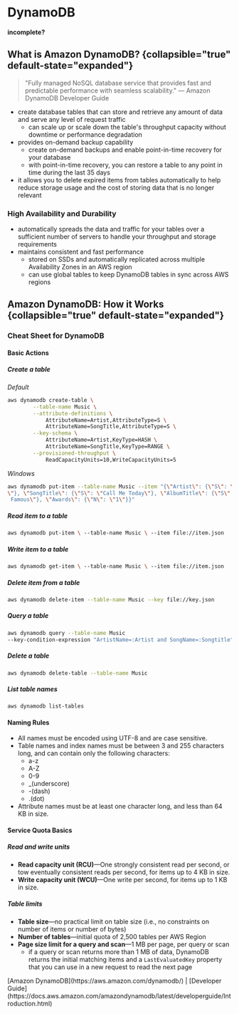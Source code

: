 # DynamoDB

**incomplete?**

## What is Amazon DynamoDB? {collapsible="true" default-state="expanded"}

> "Fully managed NoSQL database service that provides fast and predictable performance with seamless scalability." —
> Amazon DynamoDB Developer Guide

- create database tables that can store and retrieve any amount of data and serve any level of request traffic
    - can scale up or scale down the table's throughput capacity without downtime or performance degradation
- provides on-demand backup capability
    - create on-demand backups and enable point-in-time recovery for your database
    - with point-in-time recovery, you can restore a table to any point in time during the last 35 days
- it allows you to delete expired items from tables automatically to help reduce storage usage and the cost of storing
  data that is no longer relevant

### High Availability and Durability

- automatically spreads the data and traffic for your tables over a sufficient number of servers to handle your
  throughput and storage requirements
- maintains consistent and fast performance
    - stored on SSDs and automatically replicated across multiple Availability Zones in an AWS region
    - can use global tables to keep DynamoDB tables in sync across AWS regions

## Amazon DynamoDB: How it Works {collapsible="true" default-state="expanded"}

### Cheat Sheet for DynamoDB

#### Basic Actions

##### Create a table

_Default_

```bash
aws dynamodb create-table \
        --table-name Music \
        --attribute-definitions \
            AttributeName=Artist,AttributeType=S \
            AttributeName=SongTitle,AttributeType=S \
        --key-schema \
            AttributeName=Artist,KeyType=HASH \
            AttributeName=SongTitle,KeyType=RANGE \
        --provisioned-throughput \
            ReadCapacityUnits=10,WriteCapacityUnits=5
```

_Windows_

```bash
aws dynamodb put-item --table-name Music --item "{\"Artist\": {\"S\": \"No One You Know
\"}, \"SongTitle\": {\"S\": \"Call Me Today\"}, \"AlbumTitle\": {\"S\": \"Somewhat
 Famous\"}, \"Awards\": {\"N\": \"1\"}}"
```

##### Read item to a table

```bash
aws dynamodb put-item \ --table-name Music \ --item file://item.json
```

##### Write item to a table

```bash
aws dynamodb get-item \ --table-name Music \ --item file://item.json
```

##### Delete item from a table

```bash
aws dynamodb delete-item --table-name Music --key file://key.json
```

##### Query a table

```bash
aws dynamodb query --table-name Music
--key-condition-expression "ArtistName=:Artist and SongName=:Songtitle"
```

##### Delete a table

```bash
aws dynamodb delete-table --table-name Music
```

##### List table names

```bash
aws dynamodb list-tables
```

#### Naming Rules

- All names must be encoded using UTF-8 and are case sensitive.
- Table names and index names must be between 3 and 255 characters long, and can contain only the following characters:
    - a-z
    - A-Z
    - 0-9
    - \_(underscore)
    - -(dash)
    - .(dot)
- Attribute names must be at least one character long, and less than 64 KB in size.

#### Service Quota Basics

##### Read and write units

- **Read capacity unit (RCU)**—One strongly consistent read per second, or tow eventually consistent reads per second,
  for items up to 4 KB in size.
- **Write capacity unit (WCU)**—One write per second, for items up to 1 KB in size.

##### Table limits

- **Table size**—no practical limit on table size (i.e., no constraints on number of items or number of bytes)
- **Number of tables**—initial quota of 2,500 tables per AWS Region
- **Page size limit for a query and scan**—1 MB per page, per query or scan
    - if a query or scan returns more than 1 MB of data, DynamoDB returns the initial matching items and
      a `LastEvaluatedKey` property that you can use in a new request to read the next page

<seealso>
[Amazon DynamoDB](https://aws.amazon.com/dynamodb/) | [Developer Guide](https://docs.aws.amazon.com/amazondynamodb/latest/developerguide/Introduction.html)
</seealso>
